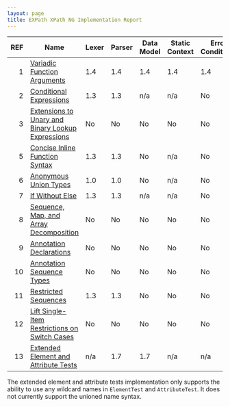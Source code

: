```yaml
---
layout: page
title: EXPath XPath NG Implementation Report
---
```


| REF | Name                                                                                           | Lexer    | Parser   | Data Model | Static Context | Error Conditions |
|----:|------------------------------------------------------------------------------------------------|----------|----------|------------|----------------|------------------|
|   1 | [Variadic Function Arguments](https://github.com/expath/xpath-ng/pull/1)                       | 1.4      | 1.4      | 1.4        | 1.4            | 1.4              |
|   2 | [Conditional Expressions](https://github.com/expath/xpath-ng/pull/2)                           | 1.3      | 1.3      | n/a        | n/a            | No               |
|   3 | [Extensions to Unary and Binary Lookup Expressions](https://github.com/expath/xpath-ng/pull/3) | No       | No       | No         | No             | No               |
|   5 | [Concise Inline Function Syntax](https://github.com/expath/xpath-ng/pull/5)                    | 1.3      | 1.3      | No         | n/a            | No               |
|   6 | [Anonymous Union Types](https://github.com/expath/xpath-ng/pull/6)                             | 1.0      | 1.0      | No         | n/a            | No               |
|   7 | [If Without Else](https://github.com/expath/xpath-ng/pull/7)                                   | 1.3      | 1.3      | n/a        | n/a            | No               |
|   8 | [Sequence, Map, and Array Decomposition](https://github.com/expath/xpath-ng/pull/8)            | No       | No       | No         | No             | No               |
|   9 | [Annotation Declarations](https://github.com/expath/xpath-ng/pull/9)                           | No       | No       | No         | No             | No               |
|  10 | [Annotation Sequence Types](https://github.com/expath/xpath-ng/pull/10)                        | No       | No       | No         | No             | No               |
|  11 | [Restricted Sequences](https://github.com/expath/xpath-ng/pull/11)                             | 1.3      | 1.3      | No         | No             | No               |
|  12 | [Lift Single-Item Restrictions on Switch Cases](https://github.com/expath/xpath-ng/pull/12)    | No       | No       | No         | No             | No               |
|  13 | [Extended Element and Attribute Tests](https://github.com/expath/xpath-ng/pull/13)             | n/a      | 1.7      | 1.7        | n/a            | n/a              |

The extended element and attribute tests implementation only supports the ability
to use any wildcard names in `ElementTest` and `AttributeTest`. It does not currently
support the unioned name syntax.
